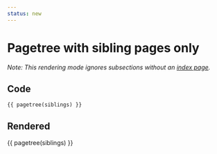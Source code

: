 ```yaml
---
status: new
---
```


# Pagetree with sibling pages only

*Note: This rendering mode ignores subsections without an [index page](https://www.mkdocs.org/user-guide/writing-your-docs/#index-pages).*

## Code

<pre><code>&#123;&#123; pagetree(siblings) &#125;&#125;</code></pre>

## Rendered

{{ pagetree(siblings) }}
